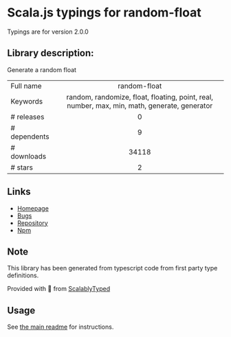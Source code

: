 
# Scala.js typings for random-float

Typings are for version 2.0.0

## Library description:
Generate a random float

|                    |                 |
| ------------------ | :-------------: |
| Full name          | random-float |
| Keywords           | random, randomize, float, floating, point, real, number, max, min, math, generate, generator |
| # releases         | 0 |
| # dependents       | 9 |
| # downloads        | 34118 |
| # stars            | 2 |

## Links
- [Homepage](https://github.com/sindresorhus/random-float#readme)
- [Bugs](https://github.com/sindresorhus/random-float/issues)
- [Repository](https://github.com/sindresorhus/random-float)
- [Npm](https://www.npmjs.com/package/random-float)
    


## Note
This library has been generated from typescript code from first party type definitions.

Provided with :purple_heart: from [ScalablyTyped](https://github.com/oyvindberg/ScalablyTyped)

## Usage
See [the main readme](../../readme.md) for instructions.


